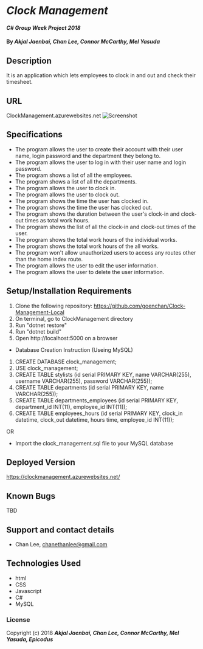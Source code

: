 # _Clock Management_

#### _C# Group Week Project 2018_

#### By _**Akjal Jaenbai, Chan Lee, Connor McCarthy, Mel Yasuda**_

## Description
It is an application which lets employees to clock in and out and check their timesheet.

## URL
ClockManagement.azurewebsites.net
![Screenshot](/ClockManagement/wwwroot/img/thumbnail/screenshot.png)
## Specifications
* The program allows the user to create their account with their user name, login password and the department they belong to.
* The program allows the user to log in with their user name and login password.
* The program shows a list of all the employees.
* The program shows a list of all the departments.
* The program allows the user to clock in.
* The program allows the user to clock out.
* The program shows the time the user has clocked in.
* The program shows the time the user has clocked out.
* The program shows the duration between the user's clock-in and clock-out times as total work hours.
* The program shows the list of all the clock-in and clock-out times of the user.
* The program shows the total work hours of the individual works.
* The program shows the total work hours of the all works.
* The program won't allow unauthorized users to access any routes other than the home index route.
* The program allows the user to edit the user information.
* The program allows the user to delete the user information.

## Setup/Installation Requirements
1. Clone the following repository: https://github.com/goenchan/Clock-Management-Local
2. On terminal, go to ClockManagement directory
3. Run "dotnet restore"
4. Run "dotnet build"
5. Open http://localhost:5000 on a browser

* Database Creation Instruction (Useing MySQL)
1. CREATE DATABASE clock_management;
2. USE clock_management;
3. CREATE TABLE stylists (id serial PRIMARY KEY, name VARCHAR(255), username VARCHAR(255), password VARCHAR(255));
4. CREATE TABLE departments (id serial PRIMARY KEY, name VARCHAR(255));
5. CREATE TABLE departments_employees (id serial PRIMARY KEY, department_id INT(11), employee_id INT(11));
6. CREATE TABLE employees_hours (id serial PRIMARY KEY, clock_in datetime, clock_out datetime, hours time, employee_id INT(11));

OR

* Import the clock_management.sql file to your MySQL database

## Deployed Version
https://clockmanagement.azurewebsites.net/

## Known Bugs
TBD

## Support and contact details
* Chan Lee, chanethanlee@gmail.com

## Technologies Used
* html
* CSS
* Javascript
* C#
* MySQL

### License

Copyright (c) 2018 **_Akjal Jaenbai, Chan Lee, Connor McCarthy, Mel Yasuda, Epicodus_**
